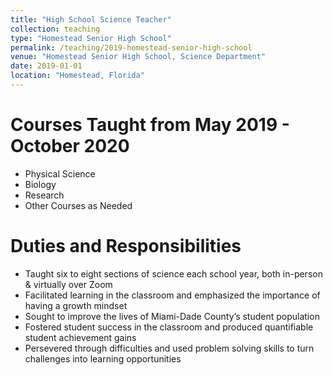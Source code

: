 ```yaml
---
title: "High School Science Teacher"
collection: teaching
type: "Homestead Senior High School"
permalink: /teaching/2019-homestead-senior-high-school
venue: "Homestead Senior High School, Science Department"
date: 2019-01-01
location: "Homestead, Florida"
---
```


Courses Taught from May 2019 - October 2020
======
* Physical Science
* Biology
* Research
* Other Courses as Needed

Duties and Responsibilities
======
* Taught six to eight sections of science each school year, both in-person & virtually over Zoom
* Facilitated learning in the classroom and emphasized the importance of having a growth mindset
* Sought to improve the lives of Miami-Dade County’s student population
* Fostered student success in the classroom and produced quantifiable student achievement gains
* Persevered through difficulties and used problem solving skills to turn challenges into learning opportunities
